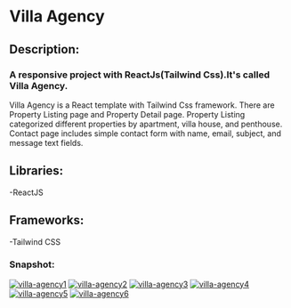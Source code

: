 # Villa Agency

## Description:
### A responsive project with ReactJs(Tailwind Css).It's called Villa Agency.
 Villa Agency is a React template with Tailwind Css framework. There are Property Listing page and Property Detail page. Property Listing categorized different properties by apartment, villa house, and penthouse. Contact page includes simple contact form with name, email, subject, and message text fields.

## Libraries:
-ReactJS

 ## Frameworks:
 -Tailwind CSS

 ### Snapshot:
 <a href="https://ibb.co/mF2540zZ"><img src="https://i.ibb.co/S7MwBcvY/villa-agency1.png" alt="villa-agency1" border="0"></a>
<a href="https://ibb.co/9kNVQXGH"><img src="https://i.ibb.co/rRmcDPv2/villa-agency2.png" alt="villa-agency2" border="0"></a>
<a href="https://ibb.co/hRDTJ5gp"><img src="https://i.ibb.co/C5hS3dwx/villa-agency3.png" alt="villa-agency3" border="0"></a>
<a href="https://ibb.co/YBTBQF2T"><img src="https://i.ibb.co/gZFZ9LyF/villa-agency4.png" alt="villa-agency4" border="0"></a>
<a href="https://ibb.co/1w5TS3w"><img src="https://i.ibb.co/qPfpZzP/villa-agency5.png" alt="villa-agency5" border="0"></a>
<a href="https://ibb.co/HLFPyCJ2"><img src="https://i.ibb.co/mrDyK0xB/villa-agency6.png" alt="villa-agency6" border="0"></a>
